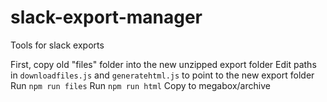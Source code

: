 # slack-export-manager
Tools for slack exports

First, copy old "files" folder into the new unzipped export folder
Edit paths in `downloadfiles.js` and `generatehtml.js` to point to the new export folder
Run `npm run files`
Run `npm run html`
Copy to megabox/archive